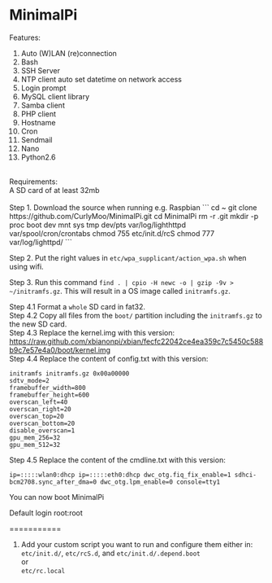 MinimalPi
=========
Features:<br />
1. Auto (W)LAN (re)connection<br />
2. Bash<br />
3. SSH Server<br />
4. NTP client auto set datetime on network access<br />
5. Login prompt<br />
6. MySQL client library<br />
7. Samba client<br />
8. PHP client<br />
9. Hostname<br />
10. Cron<br />
11. Sendmail<br />
12. Nano<br />
13. Python2.6<br />
<br />
Requirements:<br />
A SD card of at least 32mb<br />
<br />
Step 1. Download the source when running e.g. Raspbian
```
cd ~
git clone https://github.com/CurlyMoo/MinimalPi.git
cd MinimalPi
rm -r .git
mkdir -p proc boot dev mnt sys tmp dev/pts var/log/lighthttpd var/spool/cron/crontabs
chmod 755 etc/init.d/rcS
chmod 777 var/log/lighttpd/
```

Step 2. Put the right values in `etc/wpa_supplicant/action_wpa.sh` when using wifi.

Step 3. Run this command `find . | cpio -H newc -o | gzip -9v > ~/initramfs.gz`. 
This will result in a OS image called `initramfs.gz`.

Step 4.1 Format a `whole` SD card in fat32.<br />
Step 4.2 Copy all files from the `boot/` partition including the `initramfs.gz` to the new SD card.<br />
Step 4.3 Replace the kernel.img with this version:<br />
https://raw.github.com/xbianonpi/xbian/fecfc22042ce4ea359c7c5450c588b9c7e57e4a0/boot/kernel.img<br />
Step 4.4 Replace the content of config.txt with this version:<br />
```
initramfs initramfs.gz 0x00a00000
sdtv_mode=2
framebuffer_width=800
framebuffer_height=600
overscan_left=40
overscan_right=20
overscan_top=20
overscan_bottom=20
disable_overscan=1
gpu_mem_256=32
gpu_mem_512=32
```
Step 4.5 Replace the content of the cmdline.txt with this version:<br />
```
ip=:::::wlan0:dhcp ip=:::::eth0:dhcp dwc_otg.fiq_fix_enable=1 sdhci-bcm2708.sync_after_dma=0 dwc_otg.lpm_enable=0 console=tty1
```

You can now boot MinimalPi

Default login root:root

===========
1) Add your custom script you want to run and configure them either in:<br />
`etc/init.d/`, `etc/rcS.d`, and `etc/init.d/.depend.boot`<br />
or<br />
`etc/rc.local`<br />

